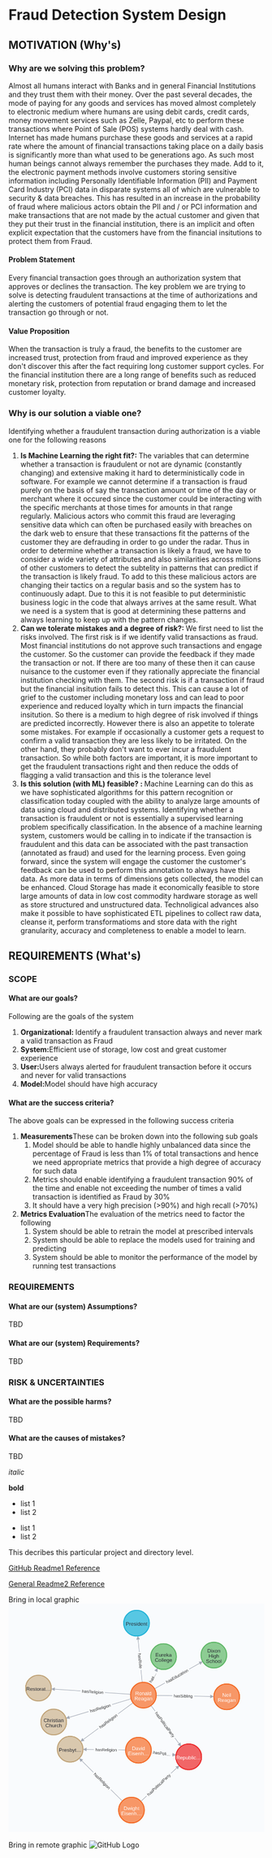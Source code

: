 # Fraud Detection System Design

## MOTIVATION (Why's)

### Why are we solving this problem?

Almost all humans interact with Banks and in general Financial Institutions and they trust them with their money. Over the past several decades, the mode of paying for any goods and services has moved almost completely to electronic medium where humans are using debit cards, credit cards, money movement services such as Zelle, Paypal, etc to perform these transactions where Point of Sale (POS) systems hardly deal with cash. Internet has made humans purchase these goods and services at a rapid rate where the amount of financial transactions taking place on a daily basis is significantly more than what used to be generations ago. As such most human beings cannot always remember the purchases they made. Add to it, the electronic payment methods involve customers storing sensitive information including Personally Identifiable Information (PII) and Payment Card Industry (PCI) data in disparate systems all of which are vulnerable to security & data breaches. This has resulted in an increase in the probability of fraud where malicious actors obtain the PII and / or PCI information and make transactions that are not made by the actual customer and given that they put their trust in the financial institution, there is an implicit and often explicit expectation that the customers have from the financial insitutions to protect them from Fraud. 

#### Problem Statement

Every financial transaction goes through an authorization system that approves or declines the transaction. The key problem we are trying to solve is detecting fraudulent transactions at the time of authorizations and alerting the customers of potential fraud engaging them to let the transaction go through or not. 

#### Value Proposition

When the transaction is truly a fraud, the benefits to the customer are increased trust, protection from fraud and improved experience as they don't discover this after the fact requiring long customer support cycles. For the financial institution there are a long range of benefits such as reduced monetary risk, protection from reputation or brand damage and increased customer loyalty. 

### Why is our solution a viable one?

Identifying whether a fraudulent transaction during authorization is a viable one for the following reasons

<ol>
    <li>
        <b>Is Machine Learning the right fit?: </b> The variables that can determine whether a transaction is fraudulent or not are dynamic (constantly changing) and extensive making it hard to deterministically code in software. For example we cannot determine if a transaction is fraud purely on the basis of say the transaction amount or time of the day or merchant where it occured since the customer could be interacting with the specific merchants at those times for amounts in that range regularly. Malicious actors who commit this fraud are leveraging sensitive data which can often be purchased easily with breaches on the dark web to ensure that these transactions fit the patterns of the customer they are defrauding in order to go under the radar. Thus in order to determine whether a transaction is likely a fraud, we have to consider a wide variety of attributes and also similarities across millions of other customers to detect the subtelity in patterns that can predict if the transaction is likely fraud. To add to this these malicious actors are changing their tactics on a regular basis and so the system has to continuously adapt. Due to this it is not feasible to put deterministic business logic in the code that always arrives at the same result. What we need is a system that is good at determining these patterns and always learning to keep up with the pattern changes. 
    </li>
    <li>
        <b>Can we tolerate mistakes and a degree of risk?: </b> We first need to list the risks involved. The first risk is if we identify valid transactions as fraud. Most financial institutions do not approve such transactions and engage the customer. So the customer can provide the feedback if they made the transaction or not. If there are too many of these then it can cause nuisance to the customer even if they rationally appreciate the financial institution checking with them. The second risk is if a transaction if fraud but the financial insitution fails to detect this. This can cause a lot of grief to the customer including monetary loss and can lead to poor experience and reduced loyalty which in turn impacts the financial insitution. So there is a medium to high degree of risk involved if things are predicted incorrectly. However there is also an appetite to tolerate some mistakes. For example if occasionally a customer gets a request to confirm a valid transaction they are less likely to be irritated. On the other hand, they probably don't want to ever incur a fraudulent transaction. So while both factors are important, it is more important to get the fraudulent transactions right and then reduce the odds of flagging a valid transaction and this is the tolerance level
    </li>
    <li>
        <b>Is this solution (with ML) feasible? : </b> Machine Learning can do this as we have sophisticated algorithms for this pattern recognition or classification today coupled with the ability to analyze large amounts of data using cloud and distributed systems. Identifying whether a transaction is fraudulent or not is essentially a supervised learning problem specifically classification. In the absence of a machine learning system, customers would be calling in to indicate if the transaction is fraudulent and this data can be associated with the past transaction (annotated as fraud) and used for the learning process. Even going forward, since the system will engage the customer the customer's feedback can be used to perform this annotation to always have this data. As more data in terms of dimensions gets collected, the model can be enhanced. Cloud Storage has made it economically feasible to store large amounts of data in low cost commodity hardware storage as well as store structured and unstructured data. Technoligical advances also make it possible to have sophisticated ETL pipelines to collect raw data, cleanse it, perform transformatioms and store data with the right granularity, accuracy and completeness to enable a model to learn. 
    </li>
</ol>

## REQUIREMENTS (What's)

### SCOPE

#### What are our goals?

Following are the goals of the system

<ol>
    <li>
        <b>Organizational: </b> Identify a fraudulent transaction always and never mark a valid transaction as Fraud
    </li>
    <li>
        <b>System:</b>Efficient use of storage, low cost and great customer experience
    </li>
    <li>
        <b>User:</b>Users always alerted for fraudulent transaction before it occurs and never for valid transactions
    </li>
    <li>
        <b>Model:</b>Model should have high accuracy
    </li>
</ol>

#### What are the success criteria?

The above goals can be expressed in the following success criteria
<ol>
    <li>
        <b>Measurements</b>These can be broken down into the following sub goals      
        <ol>
            <li>Model should be able to handle highly unbalanced data since the percentage of Fraud is less than 1% of total transactions and hence we need appropriate metrics that provide a high degree of accuracy for such data</li>
            <li>Metrics should enable identifying a fraudulent transaction 90% of the time and enable not exceeding the number of times a valid transaction is identified as Fraud by 30%</li>
            <li>It should have a very high precision (>90%) and high recall (>70%)</li>
        </ol>
    </li>
    <li>
        <b>Metrics Evaluation</b>The evaluation of the metrics need to factor the following
        <ol>
            <li>System should be able to retrain the model at prescribed intervals</li>
            <li>System should be able to replace the models used for training and predicting</li>
            <li>System should be able to monitor the performance of the model by running test transactions</li>
        </ol>
    </li>
</ol>

### REQUIREMENTS

#### What are our (system) Assumptions?

TBD

#### What are our (system) Requirements?

TBD

### RISK & UNCERTAINTIES

#### What are the possible harms?

TBD

#### What are the causes of mistakes?

TBD

*italic*

**bold**

* list 1
* list 2

- list 1
- list 2

This decribes this particular project and directory level.


[GitHub Readme1 Reference](https://github.com/tchapi/markdown-cheatsheet/blob/master/README.md)

[General Readme2 Reference](https://www.mygreatlearning.com/blog/readme-file/#:~:text=When%20you%20create%20a%20repository,be%20easily%20converted%20to%20text)

Bring in local graphic
![GitHub Logo](./regan.png) 

Bring in remote graphic
![GitHub Logo](https://upload.wikimedia.org/wikipedia/commons/d/de/Amazon_icon.png) 
